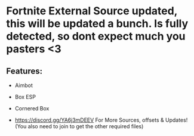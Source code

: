 # Fortnite External Source updated, this will be updated a bunch. Is fully detected, so dont expect much you pasters <3


## Features:
- Aimbot
- Box ESP
- Cornered Box

- https://discord.gg/YA6j3mDEEV For More Sources, offsets & Updates! (You also need to join to get the other required files)
